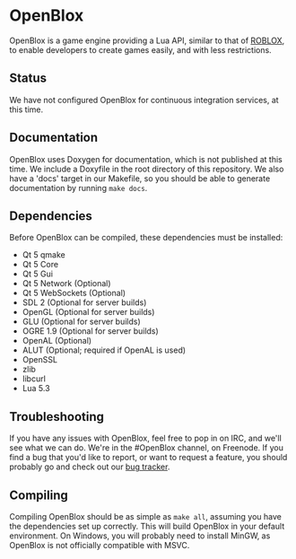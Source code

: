 # OpenBlox #
OpenBlox is a game engine providing a Lua API, similar to that of [ROBLOX](http://wiki.roblox.com), to enable developers to create games easily, and with less restrictions.

## Status ##
We have not configured OpenBlox for continuous integration services, at this time.

## Documentation ##
OpenBlox uses Doxygen for documentation, which is not published at this time. We include a Doxyfile in the root directory of this repository.
We also have a 'docs' target in our Makefile, so you should be able to generate documentation by running `make docs`.

## Dependencies ##
Before OpenBlox can be compiled, these dependencies must be installed:
* Qt 5 qmake
* Qt 5 Core
* Qt 5 Gui
* Qt 5 Network (Optional)
* Qt 5 WebSockets (Optional)
* SDL 2 (Optional for server builds)
* OpenGL (Optional for server builds)
* GLU (Optional for server builds)
* OGRE 1.9 (Optional for server builds)
* OpenAL (Optional)
* ALUT (Optional; required if OpenAL is used)
* OpenSSL
* zlib
* libcurl
* Lua 5.3

## Troubleshooting ##
If you have any issues with OpenBlox, feel free to pop in on IRC, and we'll see what we can do. We're in the #OpenBlox channel, on Freenode.
If you find a bug that you'd like to report, or want to request a feature, you should probably go and check out our [bug tracker](https://myzillawr.tk/bugzilla/).

## Compiling ##
Compiling OpenBlox should be as simple as `make all`, assuming you have the dependencies set up correctly. This will build OpenBlox in your default environment. On Windows, you will probably need to install MinGW, as OpenBlox is not officially compatible with MSVC.
